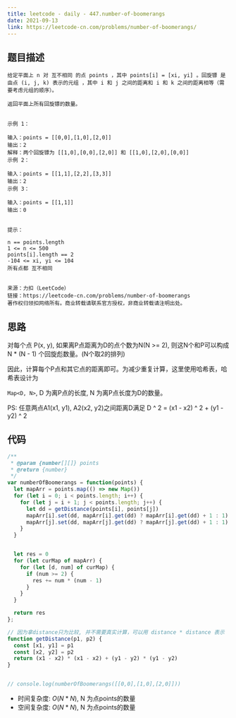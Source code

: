 ```yaml
---
title: leetcode - daily - 447.number-of-boomerangs
date: 2021-09-13
link: https://leetcode-cn.com/problems/number-of-boomerangs/
---
```


## 题目描述

```
给定平面上 n 对 互不相同 的点 points ，其中 points[i] = [xi, yi] 。回旋镖 是由点 (i, j, k) 表示的元组 ，其中 i 和 j 之间的距离和 i 和 k 之间的距离相等（需要考虑元组的顺序）。

返回平面上所有回旋镖的数量。

 
示例 1：

输入：points = [[0,0],[1,0],[2,0]]
输出：2
解释：两个回旋镖为 [[1,0],[0,0],[2,0]] 和 [[1,0],[2,0],[0,0]]
示例 2：

输入：points = [[1,1],[2,2],[3,3]]
输出：2
示例 3：

输入：points = [[1,1]]
输出：0
 

提示：

n == points.length
1 <= n <= 500
points[i].length == 2
-104 <= xi, yi <= 104
所有点都 互不相同


来源：力扣（LeetCode）
链接：https://leetcode-cn.com/problems/number-of-boomerangs
著作权归领扣网络所有。商业转载请联系官方授权，非商业转载请注明出处。
```

## 思路

对每个点 P(x, y), 如果离P点距离为D的点个数为N(N >= 2), 则这N个和P可以构成 N * (N - 1) 个回旋彪数量。(N个取2的排列)

因此，计算每个P点和其它点的距离即可。为减少重复计算，这里使用哈希表，哈希表设计为

`Map<D, N>`, D 为离P点的长度, N 为离P点长度为D的数量。

PS: 任意两点A1(x1, y1), A2(x2, y2)之间距离D满足 D ^ 2 = (x1 - x2) ^ 2 + (y1 - y2) ^ 2


## 代码

```js
/**
 * @param {number[][]} points
 * @return {number}
 */
var numberOfBoomerangs = function(points) {
  let mapArr = points.map(() => new Map())
  for (let i = 0; i < points.length; i++) {
    for (let j = i + 1; j < points.length; j++) {
      let dd = getDistance(points[i], points[j])
      mapArr[i].set(dd, mapArr[i].get(dd) ? mapArr[i].get(dd) + 1 : 1)
      mapArr[j].set(dd, mapArr[j].get(dd) ? mapArr[j].get(dd) + 1 : 1)
    }
  }


  let res = 0
  for (let curMap of mapArr) {
    for (let [d, num] of curMap) {
      if (num >= 2) {
        res += num * (num - 1)
      }
    }
  }

  return res
};

// 因为拿distance只为比较, 并不需要真实计算，可以用 distance * distance 表示
function getDistance(p1, p2) {
  const [x1, y1] = p1
  const [x2, y2] = p2
  return (x1 - x2) * (x1 - x2) + (y1 - y2) * (y1 - y2)
}


// console.log(numberOfBoomerangs([[0,0],[1,0],[2,0]]))
```

+ 时间复杂度: $O(N * N)$, N 为点points的数量
+ 空间复杂度: $O(N * N)$, N 为点points的数量
